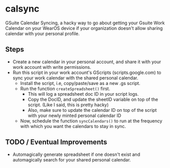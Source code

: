 # calsync
GSuite Calendar Syncing, a hacky way to go about getting your Gsuite Work Calendar on your WearOS device if your organization doesn't allow sharing calendar with your personal profile.

## Steps
* Create a new calendar in your personal account, and share it with your work account with write permissions.
* Run this script in your work account's GScripts (scripts.google.com) to sync your work calendar with the shared personal calendar.
  * Install the script, i.e, copy/paste/save as a new .gs script.
  * Run the function `createSpreadsheet()` first.
    * This will log a spreadsheet doc ID in your script logs.
    * Copy the DocID, and update the sheetID variable on top of the script. (Like I said, this is pretty hacky)
    * Also, make sure to update the calendar ID on top of the script with your newly minted personal calendar ID
  * Now, schedule the function `syncCalendars()` to run at the frequency with which you want the calendars to stay in sync.

## TODO / Eventual Improvements
* Automagically generate spreadsheet if one doesn't exist and automagically search for your shared personal calendar.
